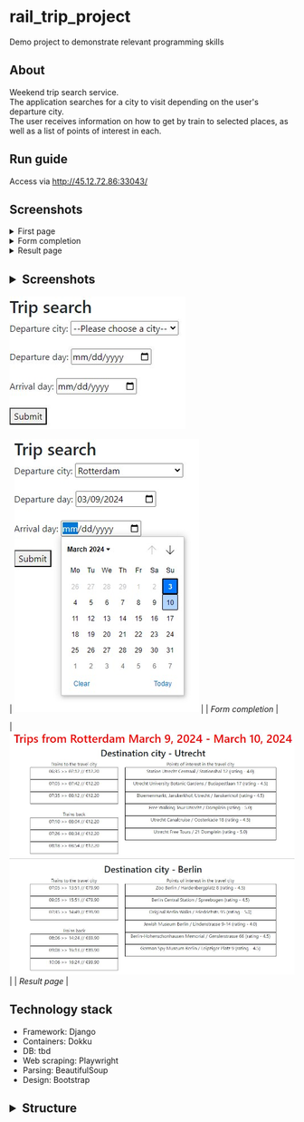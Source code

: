 # rail_trip_project

Demo project to demonstrate relevant programming skills
## About 
Weekend trip search service.   
The application searches for a city to visit depending on the user's departure city.   
The user receives information on how to get by train to selected places, as well as a list of points of interest in each.

## Run guide
Access via http://45.12.72.86:33043/

## Screenshots

<details><summary>First page</summary>     

![First page](/pictures/1.JPG "First page")   
</details>  

<details><summary>Form completion</summary>       

![Form completion](/pictures/2.jpg "Form completion")  
</details>
<details><summary>Result page</summary>     

![Result page](/pictures/3.JPG "Result page")   
</details>

## <details><summary>Screenshots</summary> 
![First page](/pictures/1.JPG "First page")

| ![Form completion](/pictures/2.jpg "Form completion") | | *Form completion* |

| ![Result page](/pictures/3.JPG "Result page") | | *Result page* |
</details>

## Technology stack
* Framework: Django
* Containers: Dokku
* DB: tbd
* Web scraping: Playwright
* Parsing: BeautifulSoup
* Design: Bootstrap

## <details><summary><b>Structure</b></summary>...</details>
